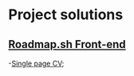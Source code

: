 # Project solutions


## [Roadmap.sh Front-end](https://roadmap.sh/frontend)

-[Single page CV](https://roadmap.sh/projects/single-page-cv);